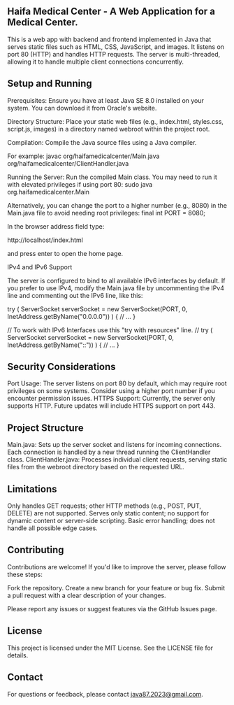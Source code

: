 Haifa Medical Center - A Web Application for a Medical Center.
--------------------------------------------------------------


This is a web app with backend and frontend implemented in Java that serves static files such as HTML, CSS, JavaScript, and images. It listens on port 80 (HTTP) and handles HTTP requests. The server is multi-threaded, allowing it to handle multiple client connections concurrently.

Setup and Running
-----------------

Prerequisites: Ensure you have at least Java SE 8.0 installed on your system. You can download it from Oracle's website.

Directory Structure: Place your static web files (e.g., index.html, styles.css, script.js, images) in a directory named webroot within the project root.

Compilation: Compile the Java source files using a Java compiler. 

For example:
javac org/haifamedicalcenter/Main.java org/haifamedicalcenter/ClientHandler.java


Running the Server: Run the compiled Main class. You may need to run it with elevated privileges if using port 80:
sudo java org.haifamedicalcenter.Main

Alternatively, you can change the port to a higher number (e.g., 8080) in the Main.java file to avoid needing root privileges:
final int PORT = 8080;


In the browser address field type: 

http://localhost/index.html

and press enter to open the home page.


IPv4 and IPv6 Support

The server is configured to bind to all available IPv6 interfaces by default. If you prefer to use IPv4, modify the Main.java file by uncommenting the IPv4 line and commenting out the IPv6 line, like this:

try ( ServerSocket serverSocket = new ServerSocket(PORT, 0, InetAddress.getByName("0.0.0.0")) ) {
    // ...
}

// To work with IPv6 Interfaces use this "try with resources" line.
// try ( ServerSocket serverSocket = new ServerSocket(PORT, 0, InetAddress.getByName("::")) ) {
    // ...
}


Security Considerations
-----------------------


Port Usage: The server listens on port 80 by default, which may require root privileges on some systems. Consider using a higher port number if you encounter permission issues.
HTTPS Support: Currently, the server only supports HTTP. Future updates will include HTTPS support on port 443.

Project Structure
-----------------


Main.java: Sets up the server socket and listens for incoming connections. Each connection is handled by a new thread running the ClientHandler class.
ClientHandler.java: Processes individual client requests, serving static files from the webroot directory based on the requested URL.

Limitations
-----------


Only handles GET requests; other HTTP methods (e.g., POST, PUT, DELETE) are not supported.
Serves only static content; no support for dynamic content or server-side scripting.
Basic error handling; does not handle all possible edge cases.

Contributing
------------

Contributions are welcome! If you'd like to improve the server, please follow these steps:

Fork the repository.
Create a new branch for your feature or bug fix.
Submit a pull request with a clear description of your changes.

Please report any issues or suggest features via the GitHub Issues page.

License
-------


This project is licensed under the MIT License. See the LICENSE file for details.



Contact
-------


For questions or feedback, please contact java87.2023@gmail.com.





